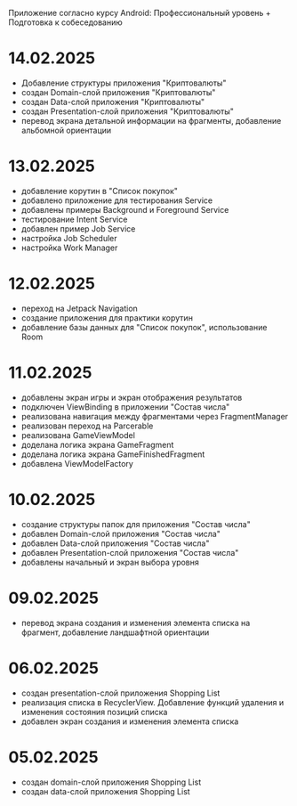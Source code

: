 Приложение согласно курсу Android: Профессиональный уровень + Подготовка к собеседованию

# 14.02.2025

- Добавление структуры приложения "Криптовалюты"
- создан Domain-слой приложения "Криптовалюты"
- создан Data-слой приложения "Криптовалюты"
- создан Presentation-слой приложения "Криптовалюты"
- перевод экрана детальной информации на фрагменты, добавление альбомной ориентации

# 13.02.2025

- добавление корутин в "Список покупок"
- добавлено приложение для тестирования Service
- добавлены примеры Background и Foreground Service
- тестирование Intent Service
- добавлен пример Job Service
- настройка Job Scheduler
- настройка Work Manager

# 12.02.2025

- переход на Jetpack Navigation
- создание приложения для практики корутин
- добавление базы данных для "Список покупок", использование Room

# 11.02.2025

- добавлены экран игры и экран отображения результатов
- подключен ViewBinding в приложении "Состав числа"
- реализована навигация между фрагментами через FragmentManager
- реализован переход на Parcerable
- реализована GameViewModel
- доделана логика экрана GameFragment
- доделана логика экрана GameFinishedFragment
- добавлена ViewModelFactory

# 10.02.2025

- создание структуры папок для приложения "Состав числа"
- добавлен Domain-слой приложения "Состав числа"
- добавлен Data-слой приложения "Состав числа"
- добавлен Presentation-слой приложения "Состав числа"
- добавлены начальный и экран выбора уровня

# 09.02.2025

- перевод экрана создания и изменения элемента списка на фрагмент, добавление ландшафтной ориентации

# 06.02.2025

- создан presentation-слой приложения Shopping List
- реализация списка в RecyclerView. Добавление функций удаления и изменения состояния позиций списка
- добавлен экран создания и изменения элемента списка

# 05.02.2025

- создан domain-слой приложения Shopping List
- создан data-слой приложения Shopping List